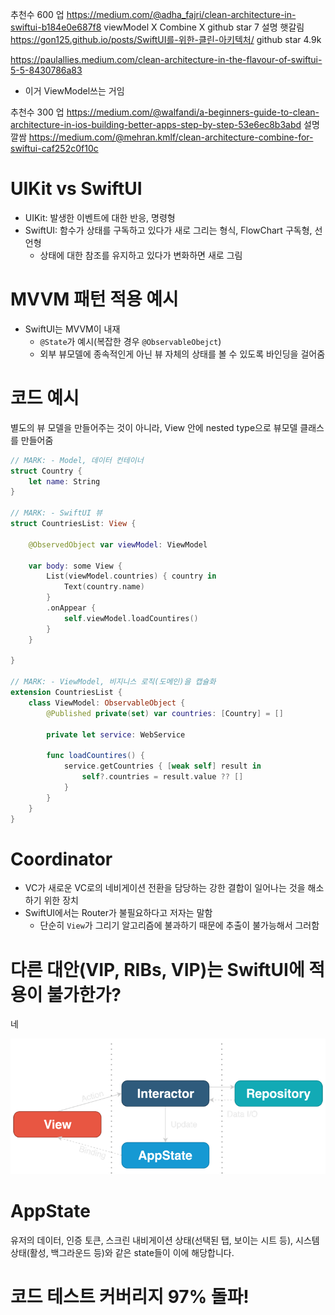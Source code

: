 추천수 600 업
https://medium.com/@adha_fajri/clean-architecture-in-swiftui-b184e0e687f8
viewModel X
Combine X 
github star 7 
설명 햇갈림
https://gon125.github.io/posts/SwiftUI를-위한-클린-아키텍처/
github star 4.9k

https://paulallies.medium.com/clean-architecture-in-the-flavour-of-swiftui-5-5-8430786a83
- 이거 ViewModel쓰는 거임 

추천수 300 업 
https://medium.com/@walfandi/a-beginners-guide-to-clean-architecture-in-ios-building-better-apps-step-by-step-53e6ec8b3abd
설명 깔쌈
https://medium.com/@mehran.kmlf/clean-architecture-combine-for-swiftui-caf252c0f10c
# UIKit vs SwiftUI 
- UIKit: 발생한 이벤트에 대한 반응, 명령형
- SwiftUI: 함수가 상태를 구독하고 있다가 새로 그리는 형식, FlowChart 구독형, 선언형
	- 상태에 대한 참조를 유지하고 있다가 변화하면 새로 그림

# MVVM 패턴 적용 예시
- SwiftUI는 MVVM이 내재
	- `@State`가 예시(복잡한 경우 `@ObservableObejct`)
	- 외부 뷰모델에 종속적인게 아닌 뷰 자체의 상태를 볼 수 있도록 바인딩을 걸어줌 

# 코드 예시
별도의 뷰 모델을 만들어주는 것이 아니라, View 안에 nested type으로 뷰모델 클래스를 만들어줌 
```swift
// MARK: - Model, 데이터 컨테이너
struct Country {
    let name: String
}

// MARK: - SwiftUI 뷰
struct CountriesList: View {
    
    @ObservedObject var viewModel: ViewModel
    
    var body: some View {
        List(viewModel.countries) { country in
            Text(country.name)
        }
        .onAppear {
            self.viewModel.loadCountires()
        }
    }
    
}

// MARK: - ViewModel, 비지니스 로직(도메인)을 캡슐화
extension CountriesList {
    class ViewModel: ObservableObject {
        @Published private(set) var countries: [Country] = []
        
        private let service: WebService
        
        func loadCountires() {
            service.getCountries { [weak self] result in
                self?.countries = result.value ?? []
            }
        }
    }
}
```

# Coordinator
- VC가 새로운 VC로의 네비게이션 전환을 담당하는 강한 결합이 일어나는 것을 해소하기 위한 장치
- SwiftUI에서는 Router가 불필요하다고 저자는 말함
	- 단순히 `View`가 그리기 알고리즘에 불과하기 때문에 추출이 불가능해서 그러함

# 다른 대안(VIP, RIBs, VIP)는 SwiftUI에 적용이 불가한가? 
네

![cleanArchitecture](https://github.com/nalexn/blob_files/blob/master/images/swiftui_arc_001_d.png?raw=true)

# AppState
유저의 데이터, 인증 토큰, 스크린 내비게이션 상태(선택된 탭, 보이는 시트 등), 시스템 상태(활성, 백그라운드 등)와 같은 state들이 이에 해당합니다.

# 코드 테스트 커버리지 97% 돌파! 